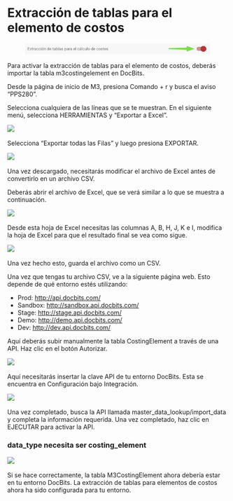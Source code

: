 # Extracción de tablas para el elemento de costos

<figure><img src="../../../.gitbook/assets/iScreen Shoter - Google Chrome - 250211143720 (1).jpg" alt=""><figcaption></figcaption></figure>

Para activar la extracción de tablas para el elemento de costos, deberás importar la tabla m3costingelement en DocBits.

Desde la página de inicio de M3, presiona Comando + r y busca el aviso “PPS280”.

Selecciona cualquiera de las líneas que se te muestran. En el siguiente menú, selecciona HERRAMIENTAS y “Exportar a Excel”.

![](https://docs.docbits.com/~gitbook/image?url=https%3A%2F%2Flh7-us.googleusercontent.com%2FI8SYWm-JwpyYRHFUp2obGtXcsa7m_blJ_lTrnhczztRIXIN5gfxCt3eRw6ZI42fH6AwnsKyv4ux5-rhaT505PsyDFFI_anUNvmACFyx_ssgxaqWq25vLt_E5s310HNoiPPLf35qJlYtstjpj5Cc4aB4\&width=768\&dpr=4\&quality=100\&sign=5aa04ccf\&sv=2)

Selecciona “Exportar todas las Filas” y luego presiona EXPORTAR.

![](https://docs.docbits.com/~gitbook/image?url=https%3A%2F%2Flh7-us.googleusercontent.com%2FwtjHI9L4YUhf-yJFjcPGu218Vis_zELtCIfpmkIUKgasfrdfNW-dr_J1DqXlfD-SBrnVduDrMLAIAQh6UTlzBqEP_JPXP48elGMyGj0ByZbX7TpqlnIfRZ4ZoD0pyCo-AKigeKjlHN6cFcdpeClZ9L4\&width=768\&dpr=4\&quality=100\&sign=7cf7a274\&sv=2)

Una vez descargado, necesitarás modificar el archivo de Excel antes de convertirlo en un archivo CSV.

Deberás abrir el archivo de Excel, que se verá similar a lo que se muestra a continuación.

![](https://docs.docbits.com/~gitbook/image?url=https%3A%2F%2F578966019-files.gitbook.io%2F%7E%2Ffiles%2Fv0%2Fb%2Fgitbook-x-prod.appspot.com%2Fo%2Fspaces%252FT2n2w4uDCJvv7CJ5zrdk%252Fuploads%252FmR6GtTDYMGf48yc3GCau%252Fimage.png%3Falt%3Dmedia%26token%3Daf52d75f-bdb9-4b18-a4b0-572b76e14309\&width=768\&dpr=4\&quality=100\&sign=57660254\&sv=2)

Desde esta hoja de Excel necesitas las columnas A, B, H, J, K e I, modifica la hoja de Excel para que el resultado final se vea como sigue.

![](https://docs.docbits.com/~gitbook/image?url=https%3A%2F%2F578966019-files.gitbook.io%2F%7E%2Ffiles%2Fv0%2Fb%2Fgitbook-x-prod.appspot.com%2Fo%2Fspaces%252FT2n2w4uDCJvv7CJ5zrdk%252Fuploads%252FajTC0UO55QZRMDyhBxm1%252Fimage.png%3Falt%3Dmedia%26token%3D5b29b038-8156-4e67-8536-e0bcb65c35ff\&width=768\&dpr=4\&quality=100\&sign=5e46e6c2\&sv=2)

Una vez hecho esto, guarda el archivo como un CSV.

Una vez que tengas tu archivo CSV, ve a la siguiente página web. Esto depende de qué entorno estés utilizando:

* Prod: http://api.docbits.com/
* Sandbox: http://sandbox.api.docbits.com/
* Stage: http://stage.api.docbits.com/
* Demo: http://demo.api.docbits.com/
* Dev: http://dev.api.docbits.com/

Aquí deberás subir manualmente la tabla CostingElement a través de una API. Haz clic en el botón Autorizar.

![](https://docs.docbits.com/~gitbook/image?url=https%3A%2F%2Flh7-us.googleusercontent.com%2FtyzOq3BR2QqTguQFKicxo0dE5j5hGsP-BhfVbS81O_mxN5bSVp40jYfgsVJcE_rBLFMDJNvbPkPIdjPqaqoNbHBBM-9hx0i-U4VAH9ISBYhpwKgqQeUEd67VV1E4izwNyxbAwwrhCmrAo1uIKhLherY\&width=768\&dpr=4\&quality=100\&sign=188f5712\&sv=2)

Aquí necesitarás insertar la clave API de tu entorno DocBits. Esta se encuentra en Configuración bajo Integración.

![](https://docs.docbits.com/~gitbook/image?url=https%3A%2F%2Flh7-us.googleusercontent.com%2F4ADnevq6kq_vbxUJpyPbHNcGvRvpO-l9Gwd8ZaYf_vO4uWhSl1jmKNpddmHGc9ZHMMbXCgLOElLDYbNwB3INmBDETecPrDnpI601IUOZQlT7tc7OLSPXwkooOJFNwML2i_gvBPuE8CvfwRpX-ZIlb_g\&width=768\&dpr=4\&quality=100\&sign=dedfcaaf\&sv=2)

Una vez completado, busca la API llamada master\_data\_lookup/import\_data y completa la información requerida. Una vez completado, haz clic en EJECUTAR para activar la API.

### data\_type necesita ser costing\_element

![](https://docs.docbits.com/~gitbook/image?url=https%3A%2F%2Flh7-us.googleusercontent.com%2F8UD4FhFv2dRB4cMjCDL4G9ndjH7laVMKWqdeMaJGgEo48-UVvucB1uOydzNdfFy0yPM5bb66mZB4k9uJR7TTiEREGFaV2EqW01gxJpTyuUfGNh5QmBjySkyhZ56gWV8sYs8WI5RnHcENtXgjTU0vg0Q\&width=768\&dpr=4\&quality=100\&sign=7c9f4dbb\&sv=2)

Si se hace correctamente, la tabla M3CostingElement ahora debería estar en tu entorno DocBits. La extracción de tablas para elementos de costos ahora ha sido configurada para tu entorno.
